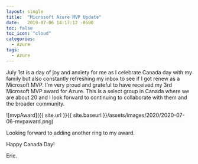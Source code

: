 ```yaml
---
layout: single
title:  "Microsoft Azure MVP Update"
date:   2019-07-06 14:17:12 -0500
toc: false
toc_icon: "cloud"
categories:
  - Azure
tags:
  - Azure
---
```


July 1st is a day of joy and anxiety for me as I celebrate Canada day with my family but also constantly refreshing my inbox to see if I got renew as a Microsoft MVP. I'm very proud and grateful to have received my 3rd Microsoft MVP award for Azure. This is a select group in Canada where we are about 20 and I look forward to continuing to collaborate with them and the broader community.

![mvpAward]({{ site.url }}{{ site.baseurl }}/assets/images/2020/2020-07-06-mvpaward.png)

Looking forward to adding another ring to my award.

Happy Canada Day!

Eric.